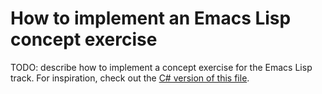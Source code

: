 # How to implement an Emacs Lisp concept exercise

TODO: describe how to implement a concept exercise for the Emacs Lisp track. For inspiration, check out the [C# version of this file][csharp-implementing].

[csharp-implementing]: ../../csharp/reference/implementing-a-concept-exercise.md
